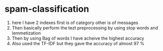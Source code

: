 # spam-classification
1. here I have 2 indexes first is of category other is of messages
2. Then basically perform the tezt preprocessing by using stop words and lemmetization
3. Then by using Bag of words I have acheive the highest accuracy 
4. Also used the TF-IDF but they gave the accuracy of almost 97 % 
